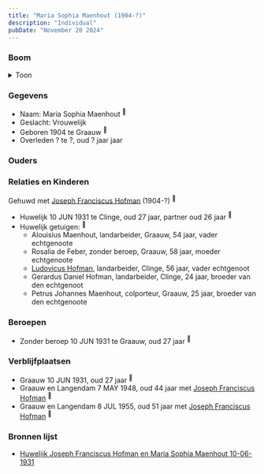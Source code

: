 ```yaml
---
title: "Maria Sophia Maenhout (1904-?)"
description: "Individual"
pubDate: "November 20 2024"
---
```


### Boom
<details><summary>Toon</summary>

![test](https://www.plantuml.com/plantuml/svg/ZP9DQy9048Rl-oi6FVGanAOVA455CMq5RQ4VLzdiZcR9PZViR90W_lUk9hIUIayppBpppiCmC_BS-RhKZ0fbAkvu2HaNnTxPsiY5rTQ1TznGQA7nB5SIGIWdDBOvbfLleCGoGqTjYJmwjBwfa5sv2is9uCW0O6wTHFUHAr4O94gIaYipcK3CJepTmDjb5J7MZlJMt2aExxRAGrXpDBcjVGyumKiKtJuymez1FvqlusKSjXnt2hKyGJBEUDPiC-kznl44XgFe3fuSv_NXIaD5hVMM6xaLpX9bDc05yHIcPw8EOsK9gnpIS0sXIDG4ptPNSlDB4WFqbt5wdyx_8e3DwrVBiT3AxF6_71r6CZwWb67mx1N1wdCJpEBXXIADecWqXBvM-zmtgBKz198Jw-uq67GArk7-5jWCZGnly0q0)
</details>

### Gegevens
- Naam: Maria Sophia Maenhout <sup><a href="../s00443/" style="text-decoration:none" title="Huwelijk Joseph Franciscus Hofman en Maria Sophia Maenhout 10-06-1931">:link:</a></sup>
- Geslacht: Vrouwelijk
- Geboren 1904 te Graauw <sup><a href="../s00443/" style="text-decoration:none" title="Huwelijk Joseph Franciscus Hofman en Maria Sophia Maenhout 10-06-1931">:link:</a></sup>
- Overleden ? te ?, oud ? jaar jaar 

### Ouders

### Relaties en Kinderen

Gehuwd met [Joseph Franciscus Hofman](../i00263/) (1904-?) <sup><a href="../s00443/" style="text-decoration:none" title="Huwelijk Joseph Franciscus Hofman en Maria Sophia Maenhout 10-06-1931">:link:</a></sup>
- Huwelijk 10 JUN 1931 te Clinge, oud 27 jaar, partner oud 26 jaar <sup><a href="../s00443/" style="text-decoration:none" title="Huwelijk Joseph Franciscus Hofman en Maria Sophia Maenhout 10-06-1931">:link:</a></sup>
- Huwelijk getuigen:  <sup><a href="../s00443/" style="text-decoration:none" title="Huwelijk Joseph Franciscus Hofman en Maria Sophia Maenhout 10-06-1931">:link:</a></sup>
  - Alouisius Maenhout, landarbeider, Graauw, 54 jaar, vader echtgenoote
  - Rosalia de Feber, zonder beroep, Graauw, 58 jaar, moeder echtgenoote
  - [Ludovicus Hofman](../i00251/), landarbeider, Clinge, 56 jaar, vader echtgenoot
  - Gerardus Daniel Hofman, landarbeider, Clinge, 24 jaar, broeder van den echtgenoot
  - Petrus Johannes Maenhout, colporteur, Graauw, 25 jaar, broeder van den echtgenoote

### Beroepen
- Zonder beroep 10 JUN 1931 te Graauw, oud 27 jaar <sup><a href="../s00443/" style="text-decoration:none" title="Huwelijk Joseph Franciscus Hofman en Maria Sophia Maenhout 10-06-1931">:link:</a></sup>

### Verblijfplaatsen
- Graauw  10 JUN 1931, oud 27 jaar  <sup><a href="../s00443/" style="text-decoration:none" title="Huwelijk Joseph Franciscus Hofman en Maria Sophia Maenhout 10-06-1931">:link:</a></sup>
- Graauw en Langendam  7 MAY 1948, oud 44 jaar met [Joseph Franciscus Hofman](../i00263/) <sup><a href="../s00445/" style="text-decoration:none" title="Huwelijk Alfons Joannes Hofman en Maria Geneveva Florentina Kouijzer 07-05-1948">:link:</a></sup>
- Graauw en Langendam  8 JUL 1955, oud 51 jaar met [Joseph Franciscus Hofman](../i00263/) <sup><a href="../s00432/" style="text-decoration:none" title="Overlijden Ludovicus Hofman 8-7-1955">:link:</a></sup>

### Bronnen lijst
- [Huwelijk Joseph Franciscus Hofman en Maria Sophia Maenhout 10-06-1931](../s00443/)